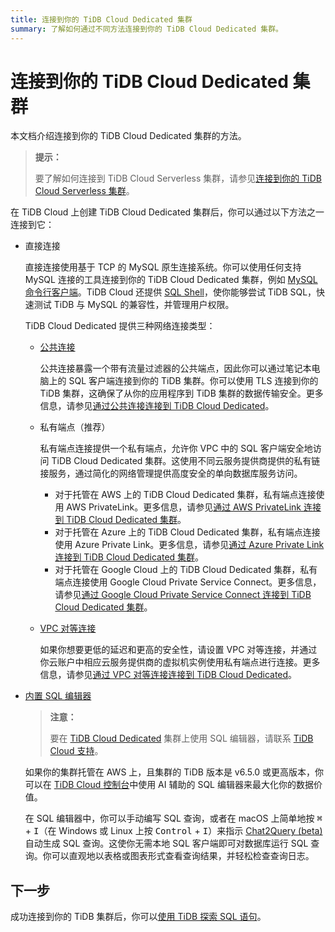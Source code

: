 ```yaml
---
title: 连接到你的 TiDB Cloud Dedicated 集群
summary: 了解如何通过不同方法连接到你的 TiDB Cloud Dedicated 集群。
---
```


# 连接到你的 TiDB Cloud Dedicated 集群

本文档介绍连接到你的 TiDB Cloud Dedicated 集群的方法。

> **提示：**
>
> 要了解如何连接到 TiDB Cloud Serverless 集群，请参见[连接到你的 TiDB Cloud Serverless 集群](/tidb-cloud/connect-to-tidb-cluster-serverless.md)。

在 TiDB Cloud 上创建 TiDB Cloud Dedicated 集群后，你可以通过以下方法之一连接到它：

- 直接连接

    直接连接使用基于 TCP 的 MySQL 原生连接系统。你可以使用任何支持 MySQL 连接的工具连接到你的 TiDB Cloud Dedicated 集群，例如 [MySQL 命令行客户端](https://dev.mysql.com/doc/refman/8.0/en/mysql.html)。TiDB Cloud 还提供 [SQL Shell](/tidb-cloud/connect-via-sql-shell.md)，使你能够尝试 TiDB SQL，快速测试 TiDB 与 MySQL 的兼容性，并管理用户权限。

    TiDB Cloud Dedicated 提供三种网络连接类型：

    - [公共连接](/tidb-cloud/connect-via-standard-connection.md)

        公共连接暴露一个带有流量过滤器的公共端点，因此你可以通过笔记本电脑上的 SQL 客户端连接到你的 TiDB 集群。你可以使用 TLS 连接到你的 TiDB 集群，这确保了从你的应用程序到 TiDB 集群的数据传输安全。更多信息，请参见[通过公共连接连接到 TiDB Cloud Dedicated](/tidb-cloud/connect-via-standard-connection.md)。

    - 私有端点（推荐）

        私有端点连接提供一个私有端点，允许你 VPC 中的 SQL 客户端安全地访问 TiDB Cloud Dedicated 集群。这使用不同云服务提供商提供的私有链接服务，通过简化的网络管理提供高度安全的单向数据库服务访问。

        - 对于托管在 AWS 上的 TiDB Cloud Dedicated 集群，私有端点连接使用 AWS PrivateLink。更多信息，请参见[通过 AWS PrivateLink 连接到 TiDB Cloud Dedicated 集群](/tidb-cloud/set-up-private-endpoint-connections.md)。
        - 对于托管在 Azure 上的 TiDB Cloud Dedicated 集群，私有端点连接使用 Azure Private Link。更多信息，请参见[通过 Azure Private Link 连接到 TiDB Cloud Dedicated 集群](/tidb-cloud/set-up-private-endpoint-connections-on-azure.md)。
        - 对于托管在 Google Cloud 上的 TiDB Cloud Dedicated 集群，私有端点连接使用 Google Cloud Private Service Connect。更多信息，请参见[通过 Google Cloud Private Service Connect 连接到 TiDB Cloud Dedicated 集群](/tidb-cloud/set-up-private-endpoint-connections-on-google-cloud.md)。

    - [VPC 对等连接](/tidb-cloud/set-up-vpc-peering-connections.md)

        如果你想要更低的延迟和更高的安全性，请设置 VPC 对等连接，并通过你云账户中相应云服务提供商的虚拟机实例使用私有端点进行连接。更多信息，请参见[通过 VPC 对等连接连接到 TiDB Cloud Dedicated](/tidb-cloud/set-up-vpc-peering-connections.md)。

- [内置 SQL 编辑器](/tidb-cloud/explore-data-with-chat2query.md)

    > **注意：**
    >
    > 要在 [TiDB Cloud Dedicated](/tidb-cloud/select-cluster-tier.md#tidb-cloud-dedicated) 集群上使用 SQL 编辑器，请联系 [TiDB Cloud 支持](/tidb-cloud/tidb-cloud-support.md)。

    如果你的集群托管在 AWS 上，且集群的 TiDB 版本是 v6.5.0 或更高版本，你可以在 [TiDB Cloud 控制台](https://tidbcloud.com/)中使用 AI 辅助的 SQL 编辑器来最大化你的数据价值。

    在 SQL 编辑器中，你可以手动编写 SQL 查询，或者在 macOS 上简单地按 <kbd>⌘</kbd> + <kbd>I</kbd>（在 Windows 或 Linux 上按 <kbd>Control</kbd> + <kbd>I</kbd>）来指示 [Chat2Query (beta)](/tidb-cloud/tidb-cloud-glossary.md#chat2query) 自动生成 SQL 查询。这使你无需本地 SQL 客户端即可对数据库运行 SQL 查询。你可以直观地以表格或图表形式查看查询结果，并轻松检查查询日志。

## 下一步

成功连接到你的 TiDB 集群后，你可以[使用 TiDB 探索 SQL 语句](/basic-sql-operations.md)。
